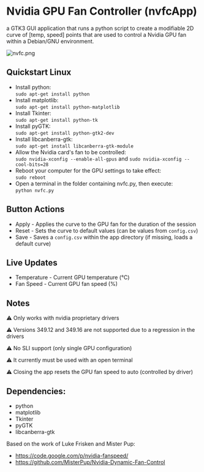 # Nvidia GPU Fan Controller (nvfcApp)
a GTK3 GUI application that runs a python script to create a modifiable 2D curve of [temp, speed] points that are used to control a Nvidia GPU fan within a Debian/GNU environment.

![nvfc.png](https://code.mattcarlotta.io/root/nvda-fcontrl/raw/master/nvfc.png)

## Quickstart Linux

* Install python:  
  `sudo apt-get install python`
* Install matplotlib:  
  `sudo apt-get install python-matplotlib`
* Install Tkinter:  
  `sudo apt-get install python-tk`
* Install pyGTK:  
  `sudo apt-get install python-gtk2-dev`
* Install libcanberra-gtk:  
  `sudo apt-get install libcanberra-gtk-module`
* Allow the Nvidia card's fan to be controlled:  
  `sudo nvidia-xconfig --enable-all-gpus` and `sudo nvidia-xconfig --cool-bits=28`
* Reboot your computer for the GPU settings to take effect:  
  `sudo reboot`
* Open a terminal in the folder containing nvfc.py, then execute:  
  `python nvfc.py`

## Button Actions

* Apply - Applies the curve to the GPU fan for the duration of the session
* Reset - Sets the curve to default values (can be values from `config.csv`)
* Save -  Saves a `config.csv` within the app directory (if missing, loads a default curve)  

## Live Updates

* Temperature - Current GPU temperature (°C)
* Fan Speed - Current GPU fan speed (%)

## Notes
⚠️ Only works with nvidia proprietary drivers

⚠️ Versions 349.12 and 349.16 are not supported due to a regression in the drivers

⚠️ No SLI support (only single GPU configuration)

⚠️ It currently must be used with an open terminal

⚠️ Closing the app resets the GPU fan speed to auto (controlled by driver)



## Dependencies:

* python  
* matplotlib  
* Tkinter
* pyGTK
* libcanberra-gtk

Based on the work of Luke Frisken and Mister Pup:  
* https://code.google.com/p/nvidia-fanspeed/
* https://github.com/MisterPup/Nvidia-Dynamic-Fan-Control
